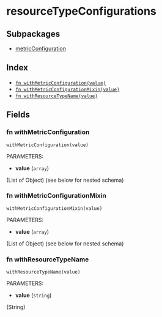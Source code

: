 # resourceTypeConfigurations



## Subpackages

* [metricConfiguration](metricConfiguration.md)

## Index

* [`fn withMetricConfiguration(value)`](#fn-withmetricconfiguration)
* [`fn withMetricConfigurationMixin(value)`](#fn-withmetricconfigurationmixin)
* [`fn withResourceTypeName(value)`](#fn-withresourcetypename)

## Fields

### fn withMetricConfiguration

```jsonnet
withMetricConfiguration(value)
```

PARAMETERS:

* **value** (`array`)

(List of Object) (see below for nested schema)
### fn withMetricConfigurationMixin

```jsonnet
withMetricConfigurationMixin(value)
```

PARAMETERS:

* **value** (`array`)

(List of Object) (see below for nested schema)
### fn withResourceTypeName

```jsonnet
withResourceTypeName(value)
```

PARAMETERS:

* **value** (`string`)

(String)